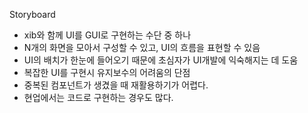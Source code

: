 Storyboard
- xib와 함께 UI를 GUI로 구현하는 수단 중 하나
- N개의 화면을 모아서 구성할 수 있고, UI의 흐름을 표현할 수 있음
- UI의 배치가 한눈에 들어오기 때문에 초심자가 UI개발에 익숙해지는 데 도움
- 복잡한 UI를 구현시 유지보수의 어려움의 단점
- 중복된 컴포넌트가 생겼을 때 재활용하기가 어렵다.
- 현업에서는 코드로 구현하는 경우도 많다.

